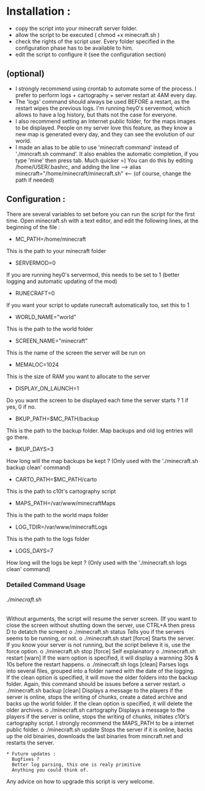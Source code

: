 Installation :
==============
- copy the script into your minecraft server folder.
- allow the script to be executed ( chmod +x minecraft.sh )
- check the rights of the script user. Every folder specified in the 
configuration phase has to be available to him.
- edit the script to configure it (see the configuration section)

(optional)
---------
- I strongly recommend using crontab to automate some of the process. I 
prefer to perform logs + cartography + server restart at 4AM 
every day. 
- The 'logs' command should always be used BEFORE a restart, as 
the restart wipes the previous logs. I'm running hey0's servermod, which 
allows to have a log history, but thats not the case for everyone.
- I also recommend setting an Internet public folder, for the maps 
images to be displayed. People on my server love this feature, as they 
know a new map is generated every day, and they can see the evolution of 
our world.
- I made an alias to be able to use 'minecraft command' instead of './mincraft.sh command'. It also enables the automatic completion, if 
you type 'mine' then press tab. Much quicker =) You can do this by 
editing /home/USER/.bashrc, and adding the line --> alias 
minecraft="/home/minecraft/minecraft.sh" <-- (of course, change the path 
if needed)


Configuration :
---------------

There are several variables to set before you can run the script for the first time.
Open minecraft.sh with a text editor, and edit the following lines, at the beginning of the file :

* MC_PATH=/home/minecraft

This is the path to your minecraft folder
* SERVERMOD=0

If you are running hey0's servermod, this needs to be set to 1 (better logging and automatic updating of the mod)
* RUNECRAFT=0

If you want your script to update runecraft automatically too, set this to 1
* WORLD_NAME="world"

This is the path to the world folder
* SCREEN_NAME="minecraft"

This is the name of the screen the server will be run on
* MEMALOC=1024

This is the size of RAM you want to allocate to the server
* DISPLAY_ON_LAUNCH=1

Do you want the screen to be displayed each time the server starts ? 1 if yes, 0 if no.
* BKUP_PATH=$MC_PATH/backup

This is the path to the backup folder. Map backups and old log entries will go there.
* BKUP_DAYS=3

How long will the map backups be kept ? (Only used with the './minecraft.sh backup clean' command)
* CARTO_PATH=$MC_PATH/carto

This is the path to c10t's cartography script
* MAPS_PATH=/var/www/minecraftMaps

This is the path to the world maps folder
* LOG_TDIR=/var/www/minecraftLogs

This is the path to the logs folder
* LOGS_DAYS=7

How long will the logs be kept ? (Only used with the './minecraft.sh logs clean' command)

### Detailed Command Usage

###### ./minecraft.sh ######
Without arguments, the script will resume the server screen. 
(If you want to close the screen without shutting down the server, use 
CTRL+A then press D to detatch the screen)
o ./minecraft.sh status
            Tells you if the servers seems to be running, or not.
o ./minecraft.sh start [force]
            Starts the server. If you know your server is not running, 
but the script believe it is, use the force option.
o ./minecraft.sh stop [force]
            Self explainatory
o ./minecraft.sh restart [warn]
            If the warn option is specified, it will display a warnning 
30s & 10s before the restart happens.
o ./minecraft.sh logs [clean]
            Parses logs into several files, grouped into a folder named 
with the date of the logging.
            If the clean option is specified, it will move the older 
folders into the backup folder.
            Again, this command should be issues before a server 
restart.
o ./minecraft.sh backup [clean]
            Displays a message to the players if the server is online, 
stops the writing of chunks, create a dated archive and backs up the 
world folder.
            If the clean option is specified, it will delete the older 
archives.
o ./minecraft.sh cartography
            Displays a message to the players if the server is online, 
stops the writing of chunks, initiates c10t's cartography script.
            I strongly recommend the MAPS_PATH to be a internet public 
folder.
o ./minecraft.sh update
            Stops the server if it is online, backs up the old 
binairies, downloads the last binaries from mincraft.net and restarts 
the server.


    * Future updates :
      Bugfixes ?
      Better log parsing, this one is realy primitive
      Anything you could think of.


Any advice on how to upgrade this script is very welcome.

